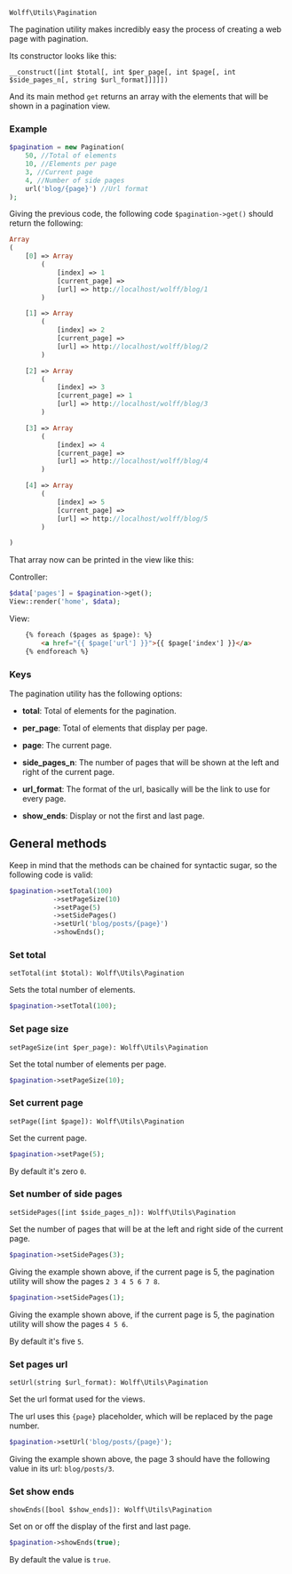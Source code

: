 `Wolff\Utils\Pagination`

The pagination utility makes incredibly easy the process of creating a web page with pagination.

Its constructor looks like this:

`__construct([int $total[, int $per_page[, int $page[, int $side_pages_n[, string $url_format]]]]])`

And its main method `get` returns an array with the elements that will be shown in a pagination view.

### Example

```php
$pagination = new Pagination(
    50, //Total of elements
    10, //Elements per page
    3, //Current page
    4, //Number of side pages
    url('blog/{page}') //Url format
);
```

Giving the previous code, the following code `$pagination->get()` should return the following:

```php
Array
(
    [0] => Array
        (
            [index] => 1
            [current_page] =>
            [url] => http://localhost/wolff/blog/1
        )

    [1] => Array
        (
            [index] => 2
            [current_page] =>
            [url] => http://localhost/wolff/blog/2
        )

    [2] => Array
        (
            [index] => 3
            [current_page] => 1
            [url] => http://localhost/wolff/blog/3
        )

    [3] => Array
        (
            [index] => 4
            [current_page] =>
            [url] => http://localhost/wolff/blog/4
        )

    [4] => Array
        (
            [index] => 5
            [current_page] =>
            [url] => http://localhost/wolff/blog/5
        )

)

```

That array now can be printed in the view like this:

Controller:
```php
$data['pages'] = $pagination->get();
View::render('home', $data);
```

View:
```html
    {% foreach ($pages as $page): %}
        <a href="{{ $page['url'] }}">{{ $page['index'] }}</a>
    {% endforeach %}
```

### Keys

The pagination utility has the following options:

* **total**: Total of elements for the pagination.

* **per_page**: Total of elements that display per page.

* **page**: The current page.

* **side_pages_n**: The number of pages that will be shown at the left and right of the current page.

* **url_format**: The format of the url, basically will be the link to use for every page.

* **show_ends**: Display or not the first and last page.


## General methods

Keep in mind that the methods can be chained for syntactic sugar, so the following code is valid:

```php
$pagination->setTotal(100)
           ->setPageSize(10)
           ->setPage(5)
           ->setSidePages()
           ->setUrl('blog/posts/{page}')
           ->showEnds();
```

### Set total

`setTotal(int $total): Wolff\Utils\Pagination`

Sets the total number of elements.

```php
$pagination->setTotal(100);
```

### Set page size

`setPageSize(int $per_page): Wolff\Utils\Pagination`

Set the total number of elements per page.

```php
$pagination->setPageSize(10);
```

### Set current page

`setPage([int $page]): Wolff\Utils\Pagination`

Set the current page.

```php
$pagination->setPage(5);
```

By default it's zero `0`.

### Set number of side pages

`setSidePages([int $side_pages_n]): Wolff\Utils\Pagination`

Set the number of pages that will be at the left and right side of the current page.

```php
$pagination->setSidePages(3);
```

Giving the example shown above, if the current page is 5, the pagination utility will show the pages `2 3 4 5 6 7 8`.

```php
$pagination->setSidePages(1);
```

Giving the example shown above, if the current page is 5, the pagination utility will show the pages `4 5 6`.

By default it's five `5`.

### Set pages url

`setUrl(string $url_format): Wolff\Utils\Pagination`

Set the url format used for the views.

The url uses this `{page}` placeholder, which will be replaced by the page number.

```php
$pagination->setUrl('blog/posts/{page}');
```

Giving the example shown above, the page 3 should have the following value in its url: `blog/posts/3`.

### Set show ends

`showEnds([bool $show_ends]): Wolff\Utils\Pagination`

Set on or off the display of the first and last page.

```php
$pagination->showEnds(true);
```

By default the value is `true`.
